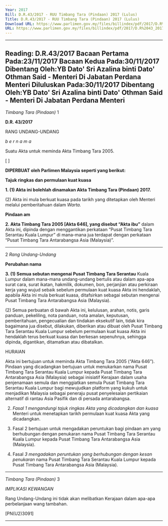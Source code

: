 ```yaml
---
Year: 2017
Bill: D.R.43/2017 - RUU Timbang Tara (Pindaan) 2017 (Lulus)
Title: D.R.43/2017 - RUU Timbang Tara (Pindaan) 2017 (Lulus)
Download URL: https://www.parlimen.gov.my/files/billindex/pdf/2017/D.R%2043_2017%20(bm).pdf
URL: https://www.parlimen.gov.my/files/billindex/pdf/2017/D.R%2043_2017%20(bm).pdf
---
```

---
Reading:
D.R.43/2017
Bacaan Pertama Pada:23/11/2017
Bacaan Kedua Pada:30/11/2017
Dibentang Oleh:YB Dato' Sri Azalina binti Dato' Othman Said - Menteri Di Jabatan Perdana Menteri
Diluluskan Pada:30/11/2017
Dibentang Oleh:YB Dato' Sri Azalina binti Dato' Othman Said - Menteri Di Jabatan Perdana Menteri
---

_Timbang Tara (Pindaan)_ 1

**D.R. 43/2017**

RANG UNDANG-UNDANG

_b e r n a m a_

Suatu Akta untuk meminda Akta Timbang Tara 2005.

[ ]

**DIPERBUAT oleh Parlimen Malaysia seperti yang berikut:**

**Tajuk ringkas dan permulaan kuat kuasa**

**1. (1) Akta ini bolehlah dinamakan Akta Timbang Tara (Pindaan) 2017.**

(2) Akta ini mula berkuat kuasa pada tarikh yang ditetapkan
oleh Menteri melalui pemberitahuan dalam _Warta._

**Pindaan am**

**2. Akta Timbang Tara 2005 [Akta 646], yang disebut “Akta ibu”**
dalam Akta ini, dipinda dengan menggantikan perkataan
“Pusat Timbang Tara Serantau Kuala Lumpur” di mana-mana jua
terdapat dengan perkataan “Pusat Timbang Tara Antarabangsa
Asia (Malaysia)”.


-----

2 _Rang Undang-Undang_

**Perubahan nama**

**3. (1) Semua sebutan mengenai Pusat Timbang Tara Serantau**
Kuala Lumpur dalam mana-mana undang-undang bertulis atau
dalam apa-apa surat cara, surat ikatan, hakmilik, dokumen,
bon, perjanjian atau perkiraan kerja yang wujud sebaik sebelum
permulaan kuat kuasa Akta ini hendaklah, apabila Akta ini mula
berkuat kuasa, ditafsirkan sebagai sebutan mengenai Pusat Timbang
Tara Antarabangsa Asia (Malaysia).

(2) Semua perbuatan di bawah Akta ini, kelulusan, arahan,
notis, garis panduan, pekeliling, nota panduan, nota amalan,
keputusan, pemberitahuan, pengecualian dan tindakan eksekutif
lain, tidak kira bagaimana jua disebut, dilakukan, diberikan atau
dibuat oleh Pusat Timbang Tara Serantau Kuala Lumpur sebelum
permulaan kuat kuasa Akta ini hendaklah terus berkuat kuasa dan
berkesan sepenuhnya, sehingga dipinda, digantikan, ditamatkan
atau dibatalkan.

HURAIAN

Akta ini bertujuan untuk meminda Akta Timbang Tara 2005 (“Akta 646”).
Pindaan yang dicadangkan bertujuan untuk menukarkan nama Pusat Timbang
Tara Serantau Kuala Lumpur kepada Pusat Timbang Tara Antarabangsa
Asia (Malaysia) sebagai inisiatif Kerajaan dalam usaha penjenamaan semula
dan menggiatkan semula Pusat Timbang Tara Serantau Kuala Lumpur bagi
mewujudkan platform yang kukuh untuk menjadikan Malaysia sebagai peneraju
pusat penyelesaian pertikaian alternatif di rantau Asia Pasifik dan di persada
antarabangsa.

2. _Fasal 1 mengandungi tajuk ringkas Akta yang dicadangkan dan kuasa_
Menteri untuk menetapkan tarikh permulaan kuat kuasa Akta yang dicadangkan.

3. Fasal 2 bertujuan untuk mengadakan peruntukan bagi pindaan am yang
berhubungan dengan penukaran nama Pusat Timbang Tara Serantau Kuala
Lumpur kepada Pusat Timbang Tara Antarabangsa Asia (Malaysia).

4. Fasal _3 mengadakan peruntukan yang berhubungan dengan kesan penukaran_
nama Pusat Timbang Tara Serantau Kuala Lumpur kepada Pusat Timbang Tara
Antarabangsa Asia (Malaysia).


-----

_Timbang Tara (Pindaan)_ 3

_IMPLIKASI KEWANGAN_

Rang Undang-Undang ini tidak akan melibatkan Kerajaan dalam apa-apa
perbelanjaan wang tambahan.

[PN(U2)3091]


-----


